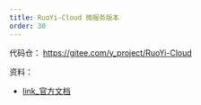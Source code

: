 ```yaml
---
title: RuoYi-Cloud 微服务版本
order: 30
---
```


代码仓：
<https://gitee.com/y_project/RuoYi-Cloud>

资料：

- [link\_官方文档](https://doc.ruoyi.vip/ruoyi-cloud/)
